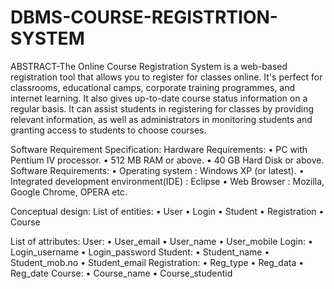 # DBMS-COURSE-REGISTRTION-SYSTEM
ABSTRACT-The Online Course Registration System is a web-based registration tool that allows you to register for classes online. It's perfect for classrooms, educational camps, corporate training programmes, and internet learning. It also gives up-to-date course status information on a regular basis. It can assist students in registering for classes by providing relevant information, as well as administrators in monitoring students and granting access to students to choose courses.


Software Requirement Specification: 
Hardware Requirements: 
• PC with Pentium IV processor. 
• 512 MB RAM or above. 
• 40 GB Hard Disk or above. 
Software Requirements:
• Operating system : Windows XP (or latest). 
• Integrated development environment(IDE) : Eclipse 
• Web Browser :  Mozilla, Google Chrome, OPERA etc.



Conceptual design:
List of entities:
•	User
•	Login
•	Student
•	Registration
•	Course

List of attributes:
User:
•	User_email
•	User_name
•	User_mobile
Login:
•	Login_username
•	Login_password
Student:
•	Student_name
•	Student_mob.no
•	Student_email
Registration:
•	Reg_type
•	Reg_data
•	Reg_date
Course:
•	Course_name
•	Course_studentid
